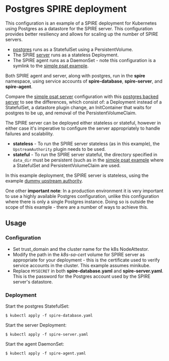 # Postgres SPIRE deployment

This configuration is an example of a SPIRE deployment for Kubernetes using
Postgres as a datastore for the SPIRE server. This configuration provides
better resiliency and allows for scaling up the number of SPIRE servers.

+ [postgres](spire-database.yaml) runs as a StatefulSet using a
  PersistentVolume.
+ The SPIRE [server](spire-server.yaml) runs as a stateless Deployment.
+ The SPIRE agent runs as a DaemonSet - note this configuration is a symlink
  to the [simple psat example](../simple_psat/spire-agent.yaml).

Both SPIRE agent and server, along with postgres, run in the **spire**
namespace, using service accounts of **spire-database**, **spire-server**, and
**spire-agent**.

Compare the [simple psat server](../simple_psat/spire-server.yaml) configuration with
this [postgres backed server](spire-server.yaml) to see the differences, which
consist of: a Deployment instead of a StatefulSet, a datastore plugin change,
an InitContainer that waits for postgres to be up, and removal of the
PersistentVolumeClaim.

The SPIRE server can be deployed either stateless or stateful, however in
either case it's imperative to configure the server appropriately to handle
failures and scalability.

+ **stateless** - To run the SPIRE server stateless (as in this example), the
  `UpstreamAuthority` plugin needs to be used.
+ **stateful** - To run the SPIRE server stateful, the directory specified in
  `data_dir` must be persistent (such as in the [simple psat example](../simple_psat)
  where a StatefulSet and PersistentVolumeClaim are used.

In this example deployment, the SPIRE server is stateless, using the example
[dummy upstream authority](https://github.com/spiffe/spire/tree/main/conf/server).

One other **important note**: In a production environment it is very important
to use a highly available Postgres configuration, unlike this configuration
where there is only a single Postgres instance. Doing so is outside the scope
of this example - there are a number of ways to achieve this.

## Usage

### Configuration

+ Set trust_domain and the cluster name for the k8s NodeAttestor.
+ Modify the path in the *k8s-sa-cert* volume for SPIRE server as appropriate
  for your deployment - this is the certificate used to verify service accounts
  in the cluster. This example assumes minikube.
+ Replace `MYSECRET` in both **spire-database.yaml** and **spire-server.yaml**.
  This is the password for the Postgres account used by the SPIRE server's
  datastore.

### Deployment

Start the postgres StatefulSet:

```
$ kubectl apply -f spire-database.yaml
```

Start the server Deployment:

```
$ kubectl apply -f spire-server.yaml
```

Start the agent DaemonSet:

```
$ kubectl apply -f spire-agent.yaml
```
